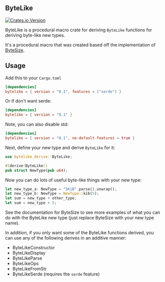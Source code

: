 ## ByteLike

[![Crates.io Version](https://img.shields.io/crates/v/bytelike.svg)](https://crates.io/crates/bytelike)

ByteLike is a procedural macro crate for deriving `ByteLike` functions for deriving byte-like new types.

It's a procedural macro that was created based off the implementation of [ByteSize](https://crates.io/crates/bytesize).

## Usage

Add this to your `Cargo.toml`

```toml
[dependencies]
bytelike = { version = "0.1", features = ["serde"] }
```

Or if don't want serde:
```toml
[dependencies]
bytelike = { version = "0.1" }
```

Note, you can also disable std:
```toml
[dependencies]
bytelike = { version = "0.1", no-default-features = true }
```

Next, define your new type and derive `ByteLike` for it:

```rust
use bytelike_derive::ByteLike;

#[derive(ByteLike)]
pub struct NewType(pub u64);
```

Now you can do lots of useful byte-like things with your new type:
```rust
let new_type_a: NewType = "5KiB".parse().unwrap();
let new_type_b: NewType = NewType::kib(5);
let sum = new_type + other_type;
let sum = new_type + 5;
```
See the documentation for ByteSize to see more examples of what you can do with the ByteLike new type (just replace
ByteSize with your new type name).

In addition, if you only want some of the ByteLike functions derived, you can use any of the following derives in an
additive manner:
* ByteLikeConstructor
* ByteLikeDisplay
* ByteLikeParse
* ByteLikeOps
* ByteLikeFromStr
* ByteLikeSerde (requires the `serde` feature)

